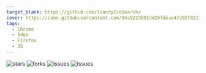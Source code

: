 ```yaml
---
target_blank: https://github.com/lcandy2/oSearch/
cover: https://camo.githubusercontent.com/34a9229b91dd26fdeae47e92f8217c0272d9c12f0ca2026a54e4cefdc8776e13/68747470733a2f2f6c68332e676f6f676c6575736572636f6e74656e742e636f6d2f51376b76374c646c4f31546c4e30584f334a6345546868324b315272554e587763616452684b4838446a724c526253714d5f4b4e36316e2d6a374f47304f6f4f4d4979443673795a755f446576682d4b496641326a63663472516b3d7330
tags:
  - Chrome
  - Edge
  - Firefox
  - JS
---
```


![stars](https://img.shields.io/github/stars/lcandy2/oSearch.svg) ![forks](https://img.shields.io/github/forks/lcandy2/oSearch.svg) ![issues](https://img.shields.io/github/issues/lcandy2/oSearch.svg)  ![issues](https://img.shields.io/github/issues-pr/lcandy2/oSearch.svg)

<!--more-->

